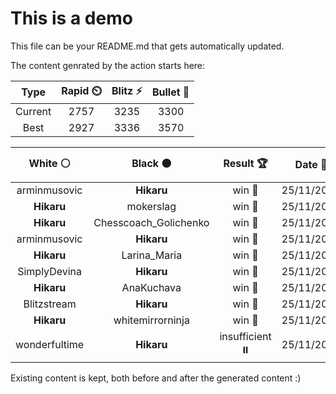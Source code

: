 # This is a demo

This file can be your README.md that gets automatically updated.

The content genrated by the action starts here:

<!--START_SECTION:chessStats-->
<!-- Automatically generated with https://github.com/Balastrong/chess-stats-action -->

| Type | Rapid ⏲️ | Blitz ⚡ | Bullet 🔫 |
|:---:|:---:|:---:|:---:|
| Current | 2757 | 3235 | 3300 |
| Best | 2927 | 3336 | 3570 |

| White ⚪ | Black ⚫ | Result 🏆 | Date 📅 | Position 🗺️ | Type 🕕 |
|:---:|:---:|:---:|:---:|:---:|:---:|
| arminmusovic | **Hikaru** | win 🥇 | 25/11/2023 | <a href="http://www.ee.unb.ca/cgi-bin/tervo/fen.pl?select=8/K7/8/3q4/q7/1q6/8/k7 w - -">Link</a> | Bullet |
| **Hikaru** | mokerslag | win 🥇 | 25/11/2023 | <a href="http://www.ee.unb.ca/cgi-bin/tervo/fen.pl?select=8/8/8/2P2k2/3K4/5PP1/7P/8 b - -">Link</a> | Bullet |
| **Hikaru** | Chesscoach_Golichenko | win 🥇 | 25/11/2023 | <a href="http://www.ee.unb.ca/cgi-bin/tervo/fen.pl?select=7r/2R3pp/p1br2q1/1pk5/2p5/4Q3/PPP3PP/2KR4 b - -">Link</a> | Bullet |
| arminmusovic | **Hikaru** | win 🥇 | 25/11/2023 | <a href="http://www.ee.unb.ca/cgi-bin/tervo/fen.pl?select=8/4r3/1p3k1p/p1p3p1/P1PnKnP1/1P5P/3R4/5B2 w - -">Link</a> | Bullet |
| **Hikaru** | Larina_Maria | win 🥇 | 25/11/2023 | <a href="http://www.ee.unb.ca/cgi-bin/tervo/fen.pl?select=3r4/2R2Q2/4kb2/3pP1p1/3P4/1q1B2P1/1P3r2/4R1K1 b - -">Link</a> | Bullet |
| SimplyDevina | **Hikaru** | win 🥇 | 25/11/2023 | <a href="http://www.ee.unb.ca/cgi-bin/tervo/fen.pl?select=r5k1/4ppbp/q2p2p1/2nP4/2n1PB2/2N2NP1/PrQ2P1P/R2R2K1 w - -">Link</a> | Bullet |
| **Hikaru** | AnaKuchava | win 🥇 | 25/11/2023 | <a href="http://www.ee.unb.ca/cgi-bin/tervo/fen.pl?select=3r1bk1/pp2p1pr/1q2N3/3pBPQb/7R/7P/P1P3P1/5R1K b - -">Link</a> | Bullet |
| Blitzstream | **Hikaru** | win 🥇 | 25/11/2023 | <a href="http://www.ee.unb.ca/cgi-bin/tervo/fen.pl?select=3r2k1/p2r1p1p/4pbp1/1q6/4B3/5QPP/5P1K/8 w - -">Link</a> | Bullet |
| **Hikaru** | whitemirrorninja | win 🥇 | 25/11/2023 | <a href="http://www.ee.unb.ca/cgi-bin/tervo/fen.pl?select=r4r2/1Q4bk/2p1p1pp/3nB3/p1pP4/7P/5PP1/3RR1K1 b - -">Link</a> | Bullet |
| wonderfultime | **Hikaru** | insufficient ⏸️ | 25/11/2023 | <a href="http://www.ee.unb.ca/cgi-bin/tervo/fen.pl?select=8/8/8/B5K1/k7/8/8/8 w - -">Link</a> | Bullet |

<!--END_SECTION:chessStats-->

Existing content is kept, both before and after the generated content :)

